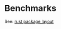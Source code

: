 # Benchmarks

See: [rust package layout](https://doc.rust-lang.org/cargo/guide/project-layout.html)
